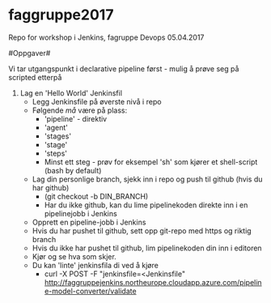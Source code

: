 # faggruppe2017
Repo for workshop i Jenkins, fagruppe Devops 05.04.2017

#Oppgaver#

Vi tar utgangspunkt i declarative pipeline først - mulig å prøve seg på scripted etterpå

1) Lag en 'Hello World' Jenkinsfil	
	- Legg Jenkinsfile på øverste nivå i repo
	- Følgende _må_ være på plass:
		- 'pipeline' - direktiv
		- 'agent'
		- 'stages'
		- 'stage'
		- 'steps'
		- Minst ett steg - prøv for eksempel 'sh' som kjører et shell-script (bash by default)
	- Lag din personlige branch, sjekk inn i repo og push til github (hvis du har github)
		- (git checkout -b DIN_BRANCH)
		- Har du ikke github, kan du lime pipelinekoden direkte inn i en pipelinejobb i Jenkins
	- Opprett en pipeline-jobb i Jenkins 
	- Hvis du har pushet til github, sett opp git-repo med https og riktig branch
	- Hvis du ikke har pushet til github, lim pipelinekoden din inn i editoren
	- Kjør og se hva som skjer.
	- Du kan 'linte' jenkinsfila di ved å kjøre 
		- curl -X POST -F "jenkinsfile=<Jenkinsfile" http://faggruppejenkins.northeurope.cloudapp.azure.com/pipeline-model-converter/validate

